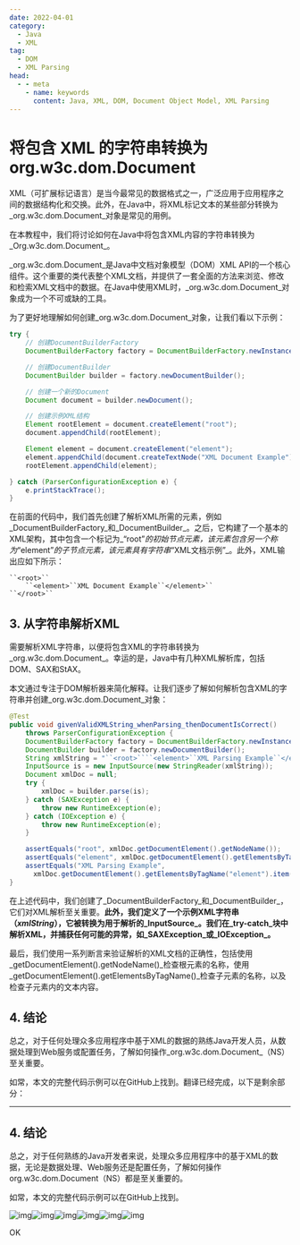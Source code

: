 ```yaml
---
date: 2022-04-01
category:
  - Java
  - XML
tag:
  - DOM
  - XML Parsing
head:
  - - meta
    - name: keywords
      content: Java, XML, DOM, Document Object Model, XML Parsing
---
```

# 将包含 XML 的字符串转换为 org.w3c.dom.Document

XML（可扩展标记语言）是当今最常见的数据格式之一，广泛应用于应用程序之间的数据结构化和交换。此外，在Java中，将XML标记文本的某些部分转换为_org.w3c.dom.Document_对象是常见的用例。

在本教程中，我们将讨论如何在Java中将包含XML内容的字符串转换为_Org.w3c.dom.Document_。

_org.w3c.dom.Document_是Java中文档对象模型（DOM）XML API的一个核心组件。这个重要的类代表整个XML文档，并提供了一套全面的方法来浏览、修改和检索XML文档中的数据。在Java中使用XML时，_org.w3c.dom.Document_对象成为一个不可或缺的工具。

为了更好地理解如何创建_org.w3c.dom.Document_对象，让我们看以下示例：

```java
try {
    // 创建DocumentBuilderFactory
    DocumentBuilderFactory factory = DocumentBuilderFactory.newInstance();

    // 创建DocumentBuilder
    DocumentBuilder builder = factory.newDocumentBuilder();

    // 创建一个新的Document
    Document document = builder.newDocument();

    // 创建示例XML结构
    Element rootElement = document.createElement("root");
    document.appendChild(rootElement);

    Element element = document.createElement("element");
    element.appendChild(document.createTextNode("XML Document Example"));
    rootElement.appendChild(element);

} catch (ParserConfigurationException e) {
    e.printStackTrace();
}
```

在前面的代码中，我们首先创建了解析XML所需的元素，例如_DocumentBuilderFactory_和_DocumentBuilder_。之后，它构建了一个基本的XML架构，其中包含一个标记为_“root”_的初始节点元素，该元素包含另一个称为_“element”_的子节点元素，该元素具有字符串_“XML文档示例”_。此外，XML输出应如下所示：

```
``<root>``
    ``<element>``XML Document Example``</element>``
``</root>``
```

## 3. 从字符串解析XML

需要解析XML字符串，以便将包含XML的字符串转换为_org.w3c.dom.Document_。幸运的是，Java中有几种XML解析库，包括DOM、SAX和StAX。

本文通过专注于DOM解析器来简化解释。让我们逐步了解如何解析包含XML的字符串并创建_org.w3c.dom.Document_对象：

```java
@Test
public void givenValidXMLString_whenParsing_thenDocumentIsCorrect()
    throws ParserConfigurationException {
    DocumentBuilderFactory factory = DocumentBuilderFactory.newInstance();
    DocumentBuilder builder = factory.newDocumentBuilder();
    String xmlString = "``<root>````<element>``XML Parsing Example``</element>````</root>``";
    InputSource is = new InputSource(new StringReader(xmlString));
    Document xmlDoc = null;
    try {
        xmlDoc = builder.parse(is);
    } catch (SAXException e) {
        throw new RuntimeException(e);
    } catch (IOException e) {
        throw new RuntimeException(e);
    }

    assertEquals("root", xmlDoc.getDocumentElement().getNodeName());
    assertEquals("element", xmlDoc.getDocumentElement().getElementsByTagName("element").item(0).getNodeName());
    assertEquals("XML Parsing Example",
      xmlDoc.getDocumentElement().getElementsByTagName("element").item(0).getTextContent());
}
```

在上述代码中，我们创建了_DocumentBuilderFactory_和_DocumentBuilder_，它们对XML解析至关重要。**此外，我们定义了一个示例XML字符串（_xmlString_），它被转换为用于解析的_InputSource_。我们在_try-catch_块中解析XML，并捕获任何可能的异常，如_SAXException_或_IOException_。**

最后，我们使用一系列断言来验证解析的XML文档的正确性，包括使用_getDocumentElement().getNodeName()_检查根元素的名称，使用_getDocumentElement().getElementsByTagName()_检查子元素的名称，以及检查子元素内的文本内容。

## 4. 结论

总之，对于任何处理众多应用程序中基于XML的数据的熟练Java开发人员，从数据处理到Web服务或配置任务，了解如何操作_org.w3c.dom.Document_（NS）至关重要。

如常，本文的完整代码示例可以在GitHub上找到。翻译已经完成，以下是剩余部分：

---

## 4. 结论

总之，对于任何熟练的Java开发者来说，处理众多应用程序中的基于XML的数据，无论是数据处理、Web服务还是配置任务，了解如何操作org.w3c.dom.Document（NS）都是至关重要的。

如常，本文的完整代码示例可以在GitHub上找到。

![img](https://www.baeldung.com/wp-content/themes/baeldung/icon/logo.svg)![img](https://secure.gravatar.com/avatar/dc417739e22ae675b0e1f7012bbddaa5?s=50&r=g)![img](https://secure.gravatar.com/avatar/db9b6e888453bec33b0a1b1522bae628?s=50&r=g)![img](https://www.baeldung.com/wp-content/uploads/2022/04/announcement-icon.png)![img](https://www.baeldung.com/wp-content/uploads/2016/05/baeldung-rest-post-footer-main-1.2.0.jpg)![img](https://www.baeldung.com/wp-content/uploads/2016/05/baeldung-rest-post-footer-icn-1.0.0.png)

OK
